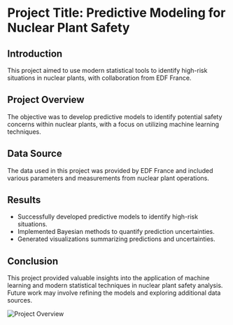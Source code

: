 # Project Title: Predictive Modeling for Nuclear Plant Safety

## Introduction
This project aimed to use modern statistical tools to identify high-risk situations in nuclear plants, with collaboration from EDF France.

## Project Overview
The objective was to develop predictive models to identify potential safety concerns within nuclear plants, with a focus on utilizing machine learning techniques.

## Data Source
The data used in this project was provided by EDF France and included various parameters and measurements from nuclear plant operations.

## Results
- Successfully developed predictive models to identify high-risk situations.
- Implemented Bayesian methods to quantify prediction uncertainties.
- Generated visualizations summarizing predictions and uncertainties.

## Conclusion
This project provided valuable insights into the application of machine learning and modern statistical techniques in nuclear plant safety analysis. Future work may involve refining the models and exploring additional data sources.

![Project Overview](final_output.png)
